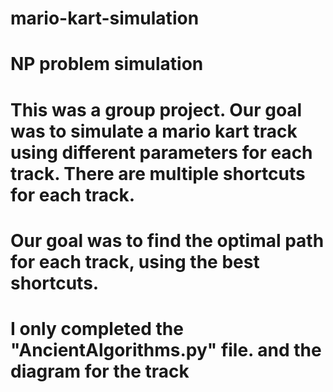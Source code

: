 # mario-kart-simulation
# NP problem simulation

# This was a group project. Our goal was to simulate a mario kart track using different parameters for each track. There are multiple shortcuts for each track.
# Our goal was to find the optimal path for each track, using the best shortcuts. 

# I only completed the "AncientAlgorithms.py" file. and the diagram for the track
